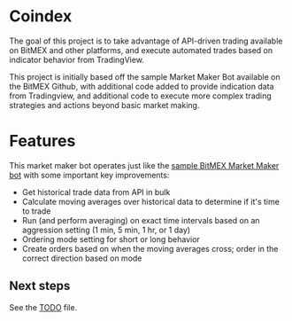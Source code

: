 # Coindex
The goal of this project is to take advantage of API-driven trading available on BitMEX and other platforms, and execute automated trades based on indicator behavior from TradingView. 

This project is initially based off the sample Market Maker Bot available on the BitMEX Github, with additional code added to provide indication data from Tradingview, and additional code to execute more complex trading strategies and actions beyond basic market making.

# Features
This market maker bot operates just like the [sample BitMEX Market Maker bot](https://github.com/BitMEX/sample-market-maker) with some important key improvements:
* Get historical trade data from API in bulk
* Calculate moving averages over historical data to determine if it's time to trade
* Run (and perform averaging) on exact time intervals based on an aggression setting (1 min, 5 min, 1 hr, or 1 day)
* Ordering mode setting for short or long behavior 
* Create orders based on when the moving averages cross; order in the correct direction based on mode

## Next steps
See the [TODO](/TODO.md) file.
